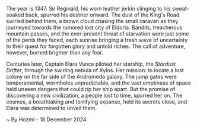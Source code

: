 
The year is 1347.  Sir Reginald, his worn leather jerkin clinging to his sweat-soaked back, spurred his destrier onward.  The dust of the King's Road swirled behind them, a brown cloud chasing the small caravan as they journeyed towards the rumored lost city of Eldoria.  Bandits, treacherous mountain passes, and the ever-present threat of starvation were just some of the perils they faced, each sunrise bringing a fresh wave of uncertainty to their quest for forgotten glory and untold riches.  The call of adventure, however, burned brighter than any fear.


Centuries later, Captain Elara Vance piloted her starship, the *Stardust Drifter*, through the swirling nebula of Xylos.  Her mission: to locate a lost colony on the far side of the Andromeda galaxy.  The jump gates were temperamental, wormholes unpredictable, and the vast emptiness of space held unseen dangers that could rip her ship apart.  But the promise of discovering a new civilization, a people lost to time, spurred her on. The cosmos, a breathtaking and terrifying expanse, held its secrets close, and Elara was determined to unveil them.

~ By Hozmi - 18 December 2024
